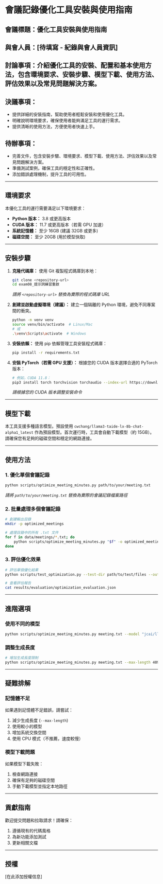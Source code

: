 # 會議記錄優化工具安裝與使用指南

## 會議標題：優化工具安裝與使用指南

## 與會人員：[待填寫 - 紀錄與會人員資訊]

## 討論事項：介紹優化工具的安裝、配置和基本使用方法，包含環境要求、安裝步驟、模型下載、使用方法、評估效果以及常見問題解決方案。

## 決議事項：
*   提供詳細的安裝指南，幫助使用者輕鬆安裝和使用優化工具。
*   明確說明環境要求，確保使用者能夠滿足工具的運行需求。
*   提供清晰的使用方法，方便使用者快速上手。

## 待辦事項：
*   完善文件，包含安裝步驟、環境要求、模型下載、使用方法、評估效果以及常見問題解決方案。
*   準備測試案例，確保工具的穩定性和正確性。
*   添加錯誤處理機制，提升工具的可用性。

---

## 環境要求

本優化工具的運行需要滿足以下環境要求：

*   **Python 版本：** 3.8 或更高版本
*   **CUDA 版本：** 11.7 或更高版本（若需 GPU 加速）
*   **系統記憶體：** 至少 16GB (建議 32GB 或更多)
*   **磁碟空間：** 至少 20GB (用於模型快取)

---

## 安裝步驟

1.  **克隆代碼庫：** 使用 Git 複製程式碼庫到本地：
    ```bash
    git clone <repository-url>
    cd exam08_提示詞練習重啟
    ```
    *請將 `<repository-url>` 替換為實際的程式碼庫 URL*

2.  **創建並啟動虛擬環境（建議）：** 建立一個隔離的 Python 環境，避免不同專案間的衝突。
    ```bash
    python -m venv venv
    source venv/bin/activate  # Linux/Mac
    # 或
    .\venv\Scripts\activate  # Windows
    ```

3.  **安裝依賴：**  使用 pip 依賴管理工具安裝程式碼庫：
    ```bash
    pip install -r requirements.txt
    ```

4.  **安裝 PyTorch（若需 GPU 支援）：**  根據您的 CUDA 版本選擇合適的 PyTorch 版本：
    ```bash
    # 例如，CUDA 11.8：
    pip3 install torch torchvision torchaudio --index-url https://download.pytorch.org/whl/cu118
    ```
    *請根據您的 CUDA 版本調整安裝命令*

---

## 模型下載

本工具支援多種語言模型。預設使用 `cwchang/llama3-taide-lx-8b-chat-alpha1_latest` 作為預設模型。首次運行時，工具會自動下載模型（約 15GB）。請確保您有足夠的磁碟空間和穩定的網路連接。

---

## 使用方法

### 1. 優化單個會議記錄

```bash
python scripts/optimize_meeting_minutes.py path/to/your/meeting.txt
```
*請將 `path/to/your/meeting.txt` 替換為實際的會議記錄檔案路徑*

### 2. 批量處理多個會議記錄

```bash
# 創建輸出目錄
mkdir -p optimized_meetings

# 處理目錄中的所有 .txt 文件
for f in data/meetings/*.txt; do
    python scripts/optimize_meeting_minutes.py "$f" -o optimized_meetings
done
```

### 3. 評估優化效果

```bash
# 評估單個優化結果
python scripts/test_optimization.py --test-dir path/to/test/files --output-dir results/evaluation

# 查看評估報告
cat results/evaluation/optimization_evaluation.json
```

---

## 進階選項

### 使用不同的模型

```bash
python scripts/optimize_meeting_minutes.py meeting.txt --model "jcai/llama3-taide-lx-8b-chat-alpha1_Q4_K_M"
```

### 調整生成長度

```bash
# 增加生成長度限制
python scripts/optimize_meeting_minutes.py meeting.txt --max-length 4096
```

---

## 疑難排解

### 記憶體不足

如果遇到記憶體不足錯誤，請嘗試：

1.  減少生成長度 (`--max-length`)
2.  使用較小的模型
3.  增加系統交換空間
4.  使用 CPU 模式（不推薦，速度較慢）

### 模型下載問題

如果模型下載失敗：

1.  檢查網路連接
2.  確保有足夠的磁碟空間
3.  手動下載模型並指定本地路徑

---

## 貢獻指南

歡迎提交問題和拉取請求！請確保：

1.  遵循現有的代碼風格
2.  為新功能添加測試
3.  更新相關文檔

---

## 授權

[在此添加授權信息]
